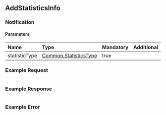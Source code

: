 ## AddStatisticsInfo


### Notification

#### Parameters

|Name|Type|Mandatory|Additional|
|:---|:---|:--------|:---------|
|statisticType|[Common.StatisticsType](../../common/enums/index.md#statisticstype)|true||

### Example Request

```json

```
### Example Response

```json

```

### Example Error

```json

```
